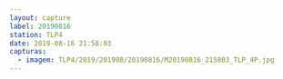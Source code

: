 ```yaml
---
layout: capture
label: 20190816
station: TLP4
date: 2019-08-16 21:58:03
capturas:
  - imagem: TLP4/2019/201908/20190816/M20190816_215803_TLP_4P.jpg
---
```

